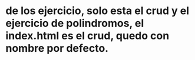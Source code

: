 # de los ejercicio, solo esta el crud y el ejercicio de polindromos, el index.html es el crud, quedo con nombre por defecto.
